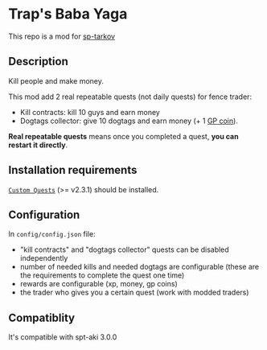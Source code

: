 # Trap's Baba Yaga

This repo is a mod for [sp-tarkov](https://sp-tarkov.com/)

## Description
Kill people and make money.

This mod add 2 real repeatable quests (not daily quests) for fence trader:
- Kill contracts: kill 10 guys and earn money
- Dogtags collector: give 10 dogtags and earn money (+ 1 [GP coin](https://escapefromtarkov.fandom.com/wiki/GP_coin)).

**Real repeatable quests** means once you completed a quest, **you can restart it directly**.

## Installation requirements
[`Custom Quests`](https://hub.sp-tarkov.com/files/file/517-custom-quests/) (>= v2.3.1) should be installed.

## Configuration
In `config/config.json` file: 
- "kill contracts" and "dogtags collector" quests can be disabled independently
- number of needed kills and needed dogtags are configurable (these are the requirements to complete the quest one time)
- rewards are configurable (xp, money, gp coins)
- the trader who gives you a certain quest (work with modded traders)

## Compatiblity
It's compatible with spt-aki 3.0.0

